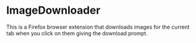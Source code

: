# ImageDownloader

This is a Firefox browser extension that downloads images for the current tab when you click on them 
giving the download prompt.
 

